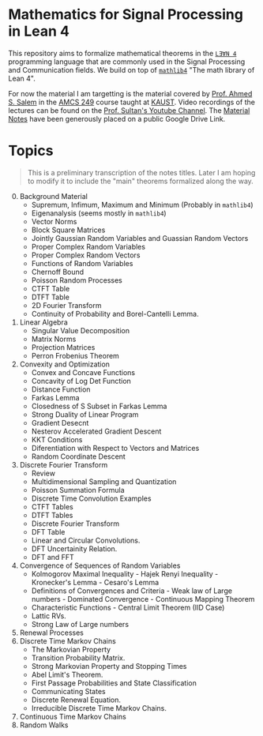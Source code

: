 # Mathematics for Signal Processing in Lean 4

This repository aims to formalize mathematical theorems in the [`LƎⱯN 4`](https://leanprover.github.io/about/) programming language that are commonly used in the Signal Processing and Communication fields. We build on top of [`mathlib4`](https://github.com/leanprover-community/mathlib4) "The math library of Lean 4". 

For now the material I am targetting is the material covered by [Prof. Ahmed S. Salem](https://www.kaust.edu.sa/en/study/faculty/ahmed-k-sultan-salem) in the [AMCS 249](https://registrar-programguide.kaust.edu.sa/2023-2024/Program-Guide/Courses/AMCS-Applied-Mathematical-and-Computational-Science/200/AMCS-249) course taught at [KAUST](https://www.kaust.edu.sa/). Video recordings of the lectures can be found on the [Prof. Sultan's Youtube Channel](https://www.youtube.com/playlist?list=PLDWe3i9elAdLlaCdx7tMkLNxelfjkrzAY). The [Material Notes](https://drive.google.com/drive/folders/1vKg8hv21zalUVGc0cFOTbKlHzQIomiVu) have been generously placed on a public Google Drive Link.

# Topics

> This is a preliminary transcription of the notes titles. Later I am hoping to modify it to include the "main" theorems formalized along the way. 
0. Background Material
    - Supremum, Infimum, Maximum and Minimum (Probably in `mathlib4`)
    - Eigenanalysis (seems mostly in `mathlib4`)
    - Vector Norms
    - Block Square Matrices
    - Jointly Gaussian Random Variables and Guassian Random Vectors
    - Proper Complex Random Variables
    - Proper Complex Random Vectors
    - Functions of Random Variables
    - Chernoff Bound
    - Poisson Random Processes
    - CTFT Table
    - DTFT Table
    - 2D Fourier Transform
    - Continuity of Probability and Borel-Cantelli Lemma. 
1. Linear Algebra
    - Singular Value Decomposition
    - Matrix Norms
    - Projection Matrices
    - Perron Frobenius Theorem
2. Convexity and Optimization
    - Convex and Concave Functions
    - Concavity of Log Det Function
    <!-- - Something about Boyd -->
    - Distance Function
    - Farkas Lemma
    - Closedness of S Subset in Farkas Lemma
    - Strong Duality of Linear Program
    - Gradient Desecnt
    - Nesterov Accelerated Gradient Descent
    - KKT Conditions
    - Diferentiation with Respect to Vectors and Matrices
    - Random Coordinate Descent
3. Discrete Fourier Transform
    - Review
    - Multidimensional Sampling and Quantization
    - Poisson Summation Formula
    - Discrete Time Convolution Examples
    - CTFT Tables
    - DTFT Tables
    - Discrete Fourier Transform
    - DFT Table
    - Linear and Circular Convolutions.
    - DFT Uncertainity Relation.
    - DFT and FFT
4. Convergence of Sequences of Random Variables
    - Kolmogorov Maximal Inequality -  Hajek Renyi Inequality - Kronecker's Lemma - Cesaro's Lemma
    - Definitions of Convergences and Criteria - Weak law of Large numbers - Dominated Convergence - Continuous Mapping Theorem
    - Characteristic Functions - Central Limit Theorem (IID Case)
    - Lattic RVs.
    - Strong Law of Large numbers
5. Renewal Processes
6. Discrete Time Markov Chains
    - The Markovian Property
    - Transition Probability Matrix.
    - Strong Markovian Property and Stopping Times
    - Abel Limit's Theorem.
    - First Passage Probabilities and State Classification
    - Communicating States
    - Discrete Renewal Equation.
    - Irreducible Discrete Time Markov Chains.
7. Continuous Time Markov Chains
8. Random Walks